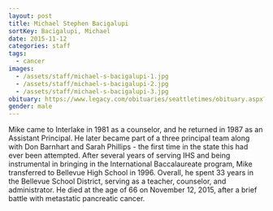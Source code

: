 ```yaml
---
layout: post
title: Michael Stephen Bacigalupi
sortKey: Bacigalupi, Michael
date: 2015-11-12
categories: staff
tags:
  - cancer
images:
  - /assets/staff/michael-s-bacigalupi-1.jpg
  - /assets/staff/michael-s-bacigalupi-2.jpg
  - /assets/staff/michael-s-bacigalupi-3.jpg
obituary: https://www.legacy.com/obituaries/seattletimes/obituary.aspx?n=michael-stephen-bacigalupi&pid=176608825&
gender: male
---
```

Mike came to Interlake in 1981 as a counselor, and he returned in 1987 as an Assistant Principal.  He later became part of a three principal team along with Don Barnhart and Sarah Phillips - the first time in the state this had ever been attempted.  After several years of serving IHS and being instrumental in bringing in the International Baccalaureate program, Mike transferred to Bellevue High School in 1996.  Overall, he spent 33 years in the Bellevue School District, serving as a teacher, counselor, and administrator.  He died at the age of 66 on November 12, 2015, after a brief battle with metastatic pancreatic cancer.
